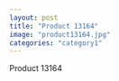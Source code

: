 ```yaml
---
layout: post
title: "Product 13164"
image: "product13164.jpg"
categories: "category1"
---
```

Product 13164
